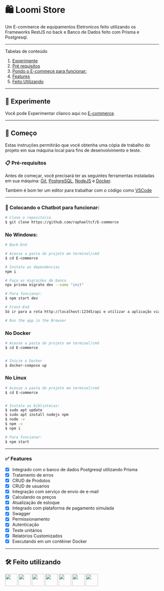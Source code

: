 # 🛍 Loomi Store

Um E-commerce de equipamentos Eletronicos feito utilizando os Frameworks RestJS no back e Banco de Dados feito com Prisma e Postgresql.

*******
Tabelas de conteúdo 
 1. [Experimente](#experimente)
 2. [Pré requisitos](#prerequisitos)
 3. [Pondo o E-commece para funcionar:](#funcionando)
 4. [Features](#features)
 5. [Feito Utilizando](#built)

*******
<div id='experimente'/>  

## 👾 Experimente 

Você pode Experimentar clianco aqui no [E-commerce]().

*******
<div id='prerequisitos'/>  

## 🚀 Começo

Estas instruções permitirão que você obtenha uma cópia de trabalho do projeto em sua máquina local para fins de desenvolvimento e teste.

### 📋 Pré-requisitos

Antes de começar, você precisará ter as seguintes ferramentas instaladas em sua máquina:
[Git](https://git-scm.com), 
[PostgreSQL](https://www.postgresql.org/), 
[NodeJS](https://nodejs.org/en) e
[Docker](https://www.docker.com/).

Também é bom ter um editor para trabalhar com o código como [VSCode](https://code.visualstudio.com/)

*******
<div id='funcionando'/>  

### 🎲 Colocando o Chatbot para funcionar:

```bash
# Clone o repositorio
$ git clone https://github.com/raphaeltcf/E-commerce
```

### No Windows: 

```bash
# Back-End

# Acesse a pasta do projeto em terminal/cmd
$ cd E-commerce

# Instale as dependencias
npm i

# Faça as migrações do banco 
npx prisma migrate dev --name "init"

# Para funcionar:
$ npm start dev

# Front-End
Só ir para a rota http://localhost:12345/api e utilizar a aplicação via swagger

# Run the app in the Browser
```

### No Docker
```bash
# Acesse a pasta do projeto em terminal/cmd
$ cd E-commerce


# Inicie o Docker 
$ docker-compose up


```
### No Linux

```bash
# Acesse a pasta do projeto em terminal/cmd
$ cd E-commerce


# Instale as bibliotecas: 
$ sudo apt update
$ sudo apt install nodejs npm
$ node -v
$ npm -v
$ npm i 

# Para funcionar: 
$ npm start

```

*******
<div id='features'/>  

### ✅ Features

- [x] Integrado com o banco de dados Postgresql utilizando Prisma
- [x] Tratamento de erros
- [x] CRUD de Produtos
- [x] CRUD de usuarios
- [x] Integração com serviço de envio de e-mail
- [x] Calculando os preços
- [x] Atualização de estoque
- [x] Integrado com plataforma de pagamento simulada
- [X] Swagger
- [X] Permissionamento
- [X] Autenticação
- [X] Teste unitários
- [X] Relatórios Customizados 
- [x] Executando em um contêiner Docker
 
*******
<div id='built'/>  

## 🛠️ Feito utilizando
<img src="https://cdn.jsdelivr.net/gh/devicons/devicon/icons/nodejs/nodejs-original.svg" width="40" height="40" /> <img src="https://cdn.jsdelivr.net/gh/devicons/devicon/icons/nestjs/nestjs-plain.svg" width="40" height="40" /> <img src="https://cdn.jsdelivr.net/gh/devicons/devicon/icons/jest/jest-plain.svg" width="40" height="40" /> <img src="https://cdn.jsdelivr.net/gh/devicons/devicon/icons/typescript/typescript-original.svg" width="40" height="40" /> <img src="https://cdn.jsdelivr.net/gh/devicons/devicon/icons/docker/docker-original.svg" width="40" height="40" />  <img src="https://cdn.jsdelivr.net/gh/devicons/devicon/icons/postgresql/postgresql-plain-wordmark.svg" width="40" height="40" />  <img src="https://devicons.railway.app/i/prisma-dark.svg" width="40" height="40" />  
          
          

